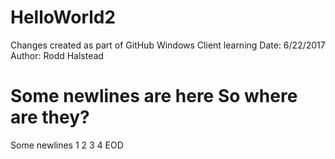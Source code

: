 # HelloWorld2

Changes created as part of GitHub Windows Client learning
Date: 6/22/2017
Author: Rodd Halstead

Some newlines are here
So where are they?
=======

Some newlines
1
2
3
4
EOD
